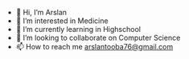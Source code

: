- 👋 Hi, I’m  Arslan
- 👀 I’m interested in Medicine
- 🌱 I’m currently learning in Highschool
- 💞️ I’m looking to collaborate on Computer Science 
- 📫 How to reach me arslantooba76@gmail.com

<!---
arslantooba/arslantooba is a ✨ special ✨ repository because its `README.md` (this file) appears on your GitHub profile.
You can click the Preview link to take a look at your changes.
--->
